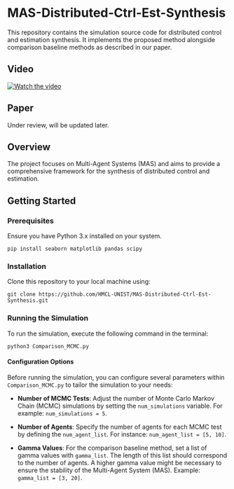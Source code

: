 # MAS-Distributed-Ctrl-Est-Synthesis
This repository contains the simulation source code for distributed control and estimation synthesis. It implements the proposed method alongside comparison baseline methods as described in our paper.



## Video
[![Watch the video](https://img.youtube.com/vi/ex3GtpnULv4/maxresdefault.jpg)](https://www.youtube.com/watch?v=ex3GtpnULv4)

## Paper
Under review, will be updated later.


## Overview
The project focuses on Multi-Agent Systems (MAS) and aims to provide a comprehensive framework for the synthesis of distributed control and estimation. 

## Getting Started
### Prerequisites

Ensure you have Python 3.x installed on your system. 
```
pip install seaborn matplotlib pandas scipy
```

### Installation

Clone this repository to your local machine using:

```
git clone https://github.com/HMCL-UNIST/MAS-Distributed-Ctrl-Est-Synthesis.git
```

### Running the Simulation

To run the simulation, execute the following command in the terminal:
```
python3 Comparison_MCMC.py
```

#### Configuration Options

Before running the simulation, you can configure several parameters within `Comparison_MCMC.py` to tailor the simulation to your needs:

- **Number of MCMC Tests**: Adjust the number of Monte Carlo Markov Chain (MCMC) simulations by setting the `num_simulations` variable. For example: `num_simulations = 5`.

- **Number of Agents**: Specify the number of agents for each MCMC test by defining the `num_agent_list`. For instance: `num_agent_list = [5, 10]`.

- **Gamma Values**: For the comparison baseline method, set a list of gamma values with `gamma_list`. The length of this list should correspond to the number of agents. A higher gamma value might be necessary to ensure the stability of the Multi-Agent System (MAS). Example: `gamma_list = [3, 20]`.



    
    

